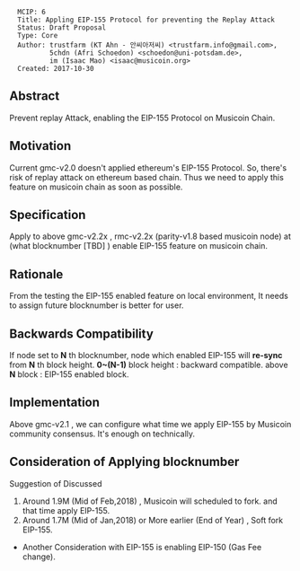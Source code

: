       MCIP: 6
      Title: Appling EIP-155 Protocol for preventing the Replay Attack
      Status: Draft Proposal
      Type: Core
      Author: trustfarm (KT Ahn - 안씨아저씨) <trustfarm.info@gmail.com>, 
              5chdn (Afri Schoedon) <schoedon@uni-potsdam.de>, 
              im (Isaac Mao) <isaac@musicoin.org>
      Created: 2017-10-30

Abstract
--------

Prevent replay Attack, enabling the EIP-155 Protocol on Musicoin Chain.

Motivation
----------

Current gmc-v2.0 doesn't applied ethereum's EIP-155 Protocol.
So, there's risk of replay attack on ethereum based chain.
Thus we need to apply this feature on musicoin chain as soon as possible.

Specification
-------------

Apply to above gmc-v2.2x , rmc-v2.2x (parity-v1.8 based musicoin node)
at (what blocknumber [TBD] ) enable EIP-155 feature on musicoin chain.

Rationale
---------

From the testing the EIP-155 enabled feature on local environment,
It needs to assign future blocknumber is better for user.

Backwards Compatibility
-----------------------

If node set to **N** th blocknumber, node which enabled EIP-155 will **re-sync** from **N** th block height.
**0~(N-1)** block height : backward compatible.
above **N** block : EIP-155 enabled block.

Implementation
--------------

Above gmc-v2.1 , we can configure what time we apply EIP-155 by Musicoin community consensus.
It's enough on technically.

Consideration of Applying blocknumber
-------------------------------------

Suggestion of Discussed
1. Around 1.9M (Mid of Feb,2018) , Musicoin will scheduled to fork. and that time apply EIP-155.
2. Around 1.7M (Mid of Jan,2018) or More earlier (End of Year) , Soft fork EIP-155.
- Another Consideration with EIP-155 is enabling EIP-150 (Gas Fee change). 

